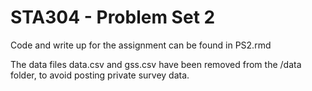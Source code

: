 # STA304 - Problem Set 2

Code and write up for the assignment can be found in PS2.rmd

The data files data.csv and gss.csv have been removed from the /data folder, to avoid posting private survey data.
